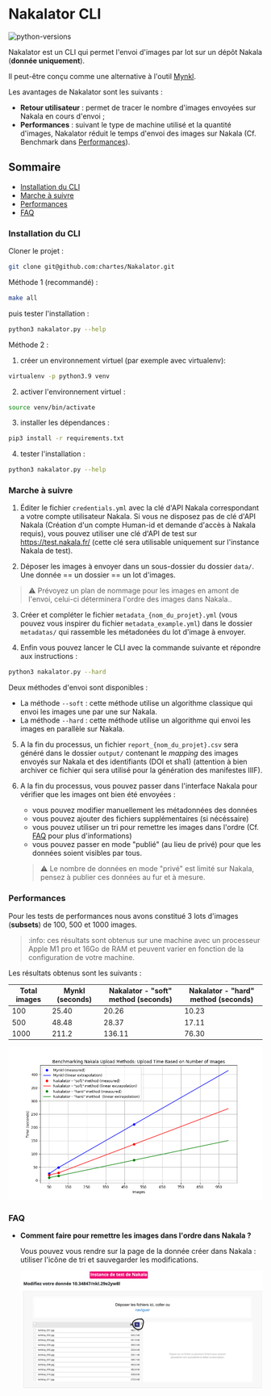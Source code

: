 # Nakalator CLI

![python-versions](https://img.shields.io/badge/python-3.8%20%7C%203.9%20%7C%203.10%20%7C3.11-blue)

Nakalator est un CLI qui permet l'envoi d'images par lot sur un dépôt Nakala (**donnée uniquement**).

Il peut-être conçu comme une alternative à l'outil [Mynkl](https://mynkl.huma-num.fr/). 

Les avantages de Nakalator sont les suivants :

- **Retour utilisateur** : permet de tracer le nombre d'images envoyées sur Nakala en cours d'envoi ; 
- **Performances** : suivant le type de machine utilisé et la quantité d'images, Nakalator réduit le temps d'envoi des images sur Nakala (Cf. Benchmark dans [Performances](#performances)).


## Sommaire

- [Installation du CLI](#installation-du-cli)
- [Marche à suivre](#marche-à-suivre)
- [Performances](#performances)
- [FAQ](#faq)

### Installation du CLI

Cloner le projet :

```bash
git clone git@github.com:chartes/Nakalator.git
```

Méthode 1 (recommandé) :

```bash
make all 
```
puis tester l'installation :

```bash
python3 nakalator.py --help
```

Méthode 2 :

1. créer un environnement virtuel (par exemple avec virtualenv):
```bash
virtualenv -p python3.9 venv
```

2. activer l'environnement virtuel :
```bash
source venv/bin/activate
```

3. installer les dépendances :
```bash
pip3 install -r requirements.txt
```

4. tester l'installation :
```bash
python3 nakalator.py --help
```

### Marche à suivre

1. Éditer le fichier `credentials.yml` avec
la clé d'API Nakala correspondant a votre compte utilisateur Nakala. Si vous ne disposez pas
de clé d'API Nakala (Création d'un compte Human-id et demande d'accès à Nakala requis), vous pouvez utiliser une clé d'API de test sur https://test.nakala.fr/ (cette clé sera utilisable uniquement sur l'instance Nakala de test).

2. Déposer les images à envoyer dans un sous-dossier du dossier `data/`. Une donnée == un dossier == un lot d'images.
> :warning: Prévoyez un plan de nommage pour les images en amont de l'envoi, celui-ci déterminera l'ordre des images dans Nakala..

3. Créer et compléter le fichier `metadata_{nom_du_projet}.yml` (vous pouvez vous inspirer du fichier `metadata_example.yml`)
dans le dossier `metadatas/` qui rassemble les métadonées du lot d'image à envoyer.

4. Enfin vous pouvez lancer le CLI avec la commande suivante et répondre aux instructions :

```bash
python3 nakalator.py --hard
```

Deux méthodes d'envoi sont disponibles :

- La méthode `--soft` : cette méthode utilise un algorithme classique qui envoi les images une par une sur Nakala.
- La méthode `--hard` : cette méthode utilise un algorithme qui envoi les images en parallèle sur Nakala.

5. A la fin du processus, un fichier `report_{nom_du_projet}.csv` sera généré dans le dossier `output/` contenant le *mapping* des images envoyés sur Nakala et des identifiants (DOI et sha1) (attention à bien archiver ce fichier qui sera utilisé pour la génération des manifestes IIIF).

6. A la fin du processus, vous pouvez passer dans l'interface Nakala pour vérifier que les images ont bien été envoyées : 
    - vous pouvez modifier manuellement les métadonnées des données
    - vous pouvez ajouter des fichiers supplémentaires (si nécéssaire)
    - vous pouvez utiliser un tri pour remettre les images dans l'ordre (Cf. [FAQ](#faq) pour plus d'informations)
    - vous pouvez passer en mode "publié" (au lieu de privé) pour que les données soient visibles par tous.
    > :warning: Le nombre de données en mode "privé" est limité sur Nakala, pensez à publier ces données au fur et à mesure.

### Performances

Pour les tests de performances nous avons constitué 3 lots d'images (**subsets**) de 100, 500 et 1000 images.

> :info: ces résultats sont obtenus sur une machine avec un processeur Apple M1 pro et 16Go de RAM
et peuvent varier en fonction de la configuration de votre machine.

Les résultats obtenus sont les suivants :

| Total images | Mynkl (seconds) | Nakalator - "soft" method (seconds) | Nakalator - "hard" method (seconds)|
|--------------|-----------------|----------------------------|---------------------------|
| 100          | 25.40           | 20.26                      | 10.23                     |
| 500          | 48.48           | 28.37                      | 17.11                     |
| 1000         | 211.2           | 136.11                     | 76.30                     |


![capture-nakala](./documentation/benchmark_methods.png)

### FAQ

- **Comment faire pour remettre les images dans l'ordre dans Nakala ?**

    Vous pouvez vous rendre sur la page de la donnée créer dans Nakala : utiliser l'icône de tri et sauvegarder les modifications.
    
    ![capture-nakala](./documentation/capture_nakala_tri.png)